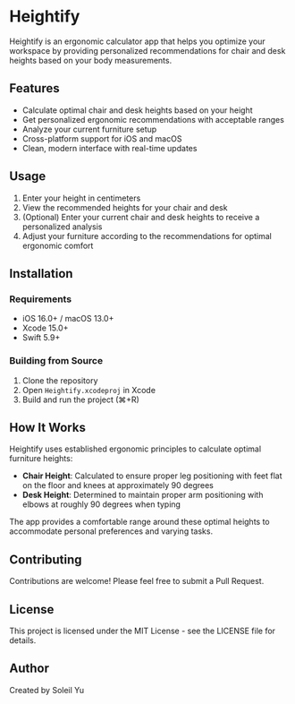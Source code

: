 # Heightify

Heightify is an ergonomic calculator app that helps you optimize your workspace by providing personalized recommendations for chair and desk heights based on your body measurements.

## Features

- Calculate optimal chair and desk heights based on your height
- Get personalized ergonomic recommendations with acceptable ranges
- Analyze your current furniture setup
- Cross-platform support for iOS and macOS
- Clean, modern interface with real-time updates

## Usage

1. Enter your height in centimeters
2. View the recommended heights for your chair and desk
3. (Optional) Enter your current chair and desk heights to receive a personalized analysis
4. Adjust your furniture according to the recommendations for optimal ergonomic comfort

## Installation

### Requirements
- iOS 16.0+ / macOS 13.0+
- Xcode 15.0+
- Swift 5.9+

### Building from Source
1. Clone the repository
2. Open `Heightify.xcodeproj` in Xcode
3. Build and run the project (⌘+R)

## How It Works

Heightify uses established ergonomic principles to calculate optimal furniture heights:

- **Chair Height**: Calculated to ensure proper leg positioning with feet flat on the floor and knees at approximately 90 degrees
- **Desk Height**: Determined to maintain proper arm positioning with elbows at roughly 90 degrees when typing

The app provides a comfortable range around these optimal heights to accommodate personal preferences and varying tasks.

## Contributing

Contributions are welcome! Please feel free to submit a Pull Request.

## License

This project is licensed under the MIT License - see the LICENSE file for details.

## Author

Created by Soleil Yu 